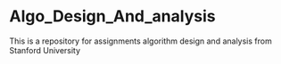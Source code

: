 # Algo_Design_And_analysis
This is a repository for assignments algorithm design and analysis from Stanford University
